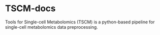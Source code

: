 # TSCM-docs
Tools for Single-cell Metabolomics (TSCM) is a python-based pipeline for single-cell metabolomics data preprocessing.
